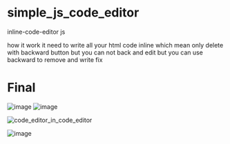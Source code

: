 # simple_js_code_editor

inline-code-editor js

how it work it need to write all your html code inline which mean only delete with backward button but you can not back and edit but you can use backward to remove and write fix

# Final
![image](https://user-images.githubusercontent.com/55125302/143514936-5d99b980-f4b9-41c9-8bcf-23e088555b13.png)
![image](https://user-images.githubusercontent.com/55125302/143521147-003febeb-9851-41ff-b840-b94385cfbbef.png)


![code_editor_in_code_editor](https://user-images.githubusercontent.com/55125302/143511639-e5dd0c85-d97e-43e3-8ede-78183ae5e64f.JPG)


![image](https://user-images.githubusercontent.com/55125302/143513181-06a23d77-d508-4556-ab84-d6eda98294d6.png)


